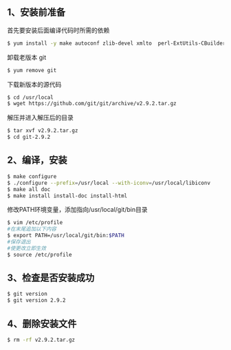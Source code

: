 ## 1、安装前准备

首先要安装后面编译代码时所需的依赖

```bash
$ yum install -y make autoconf zlib-devel xmlto  perl-ExtUtils-CBuilder perl-ExtUtils-MakeMaker
```

卸载老版本 git

```bash
$ yum remove git
```

下载新版本的源代码

```bash
$ cd /usr/local
$ wget https://github.com/git/git/archive/v2.9.2.tar.gz
```

解压并进入解压后的目录

```bash
$ tar xvf v2.9.2.tar.gz
$ cd git-2.9.2
```



## 2、编译，安装

```sh
$ make configure
$ ./configure --prefix=/usr/local --with-iconv=/usr/local/libiconv
$ make all doc
$ make install install-doc install-html
```

修改PATH环境变量，添加指向/usr/local/git/bin目录

```bash
$ vim /etc/profile
#在末尾追加以下内容
$ export PATH=/usr/local/git/bin:$PATH
#保存退出
#使更改立即生效
$ source /etc/profile
```



## 3、检查是否安装成功

```bash
$ git version
$ git version 2.9.2
```



## 4、删除安装文件

```bash
$ rm -rf v2.9.2.tar.gz
```

